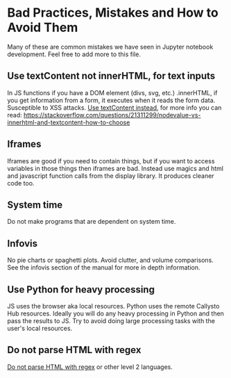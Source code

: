 # Bad Practices, Mistakes and How to Avoid Them
Many of these are common mistakes we have seen in Jupyter notebook development. Feel free to add more to this file.

## Use textContent not innerHTML, for text inputs
In JS functions if you have a DOM element (divs, svg, etc.) .innerHTML, if you get information from a form, it executes when it reads the form data. Susceptible to XSS attacks. [Use textContent instead](https://stackoverflow.com/questions/16860287/security-comparison-of-eval-and-innerhtml-for-clientside-javascript), for more info you can read: https://stackoverflow.com/questions/21311299/nodevalue-vs-innerhtml-and-textcontent-how-to-choose

## Iframes
Iframes are good if you need to contain things, but if you want to access variables in those things then iframes are bad. Instead use magics and html and javascript function calls from the display library. It produces cleaner code too.

## System time
Do not make programs that are dependent on system time.

## Infovis
No pie charts or spaghetti plots. Avoid clutter, and volume comparisons. See the infovis section of the manual for more in depth information.

## Use Python for heavy processing
JS uses the browser aka local resources. Python uses the remote Callysto Hub resources. Ideally you will do any heavy processing in Python and then pass the results to JS. Try to avoid doing large processing tasks with the user's local resources.

## Do not parse HTML with regex
[Do not parse HTML with regex](https://stackoverflow.com/questions/1732348/regex-match-open-tags-except-xhtml-self-contained-tags) or other level 2 languages.
